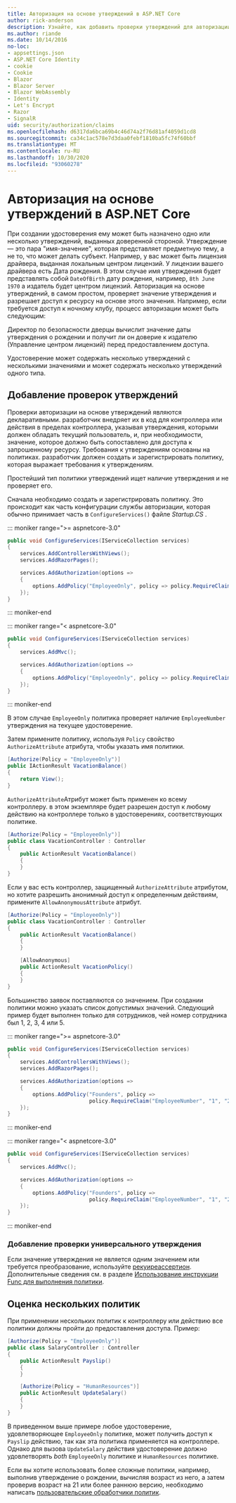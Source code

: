 ```yaml
---
title: Авторизация на основе утверждений в ASP.NET Core
author: rick-anderson
description: Узнайте, как добавить проверки утверждений для авторизации в ASP.NET Core приложении.
ms.author: riande
ms.date: 10/14/2016
no-loc:
- appsettings.json
- ASP.NET Core Identity
- cookie
- Cookie
- Blazor
- Blazor Server
- Blazor WebAssembly
- Identity
- Let's Encrypt
- Razor
- SignalR
uid: security/authorization/claims
ms.openlocfilehash: d6317da6bca69b4c46d74a2f76d81af4059d1cd8
ms.sourcegitcommit: ca34c1ac578e7d3daa0febf1810ba5fc74f60bbf
ms.translationtype: MT
ms.contentlocale: ru-RU
ms.lasthandoff: 10/30/2020
ms.locfileid: "93060278"
---
```

# <a name="claims-based-authorization-in-aspnet-core"></a>Авторизация на основе утверждений в ASP.NET Core

<a name="security-authorization-claims-based"></a>

При создании удостоверения ему может быть назначено одно или несколько утверждений, выданных доверенной стороной. Утверждение — это пара "имя-значение", которая представляет предметную тему, а не то, что может делать субъект. Например, у вас может быть лицензия драйвера, выданная локальным центром лицензий. У лицензии вашего драйвера есть Дата рождения. В этом случае имя утверждения будет представлять собой `DateOfBirth` дату рождения, например, `8th June 1970` а издатель будет центром лицензий. Авторизация на основе утверждений, в самом простом, проверяет значение утверждения и разрешает доступ к ресурсу на основе этого значения. Например, если требуется доступ к ночному клубу, процесс авторизации может быть следующим:

Директор по безопасности дверцы вычислит значение даты утверждения о рождении и получит ли он доверие к издателю (Управление центром лицензий) перед предоставлением доступа.

Удостоверение может содержать несколько утверждений с несколькими значениями и может содержать несколько утверждений одного типа.

## <a name="adding-claims-checks"></a>Добавление проверок утверждений

Проверки авторизации на основе утверждений являются декларативными. разработчик внедряет их в код для контроллера или действия в пределах контроллера, указывая утверждения, которыми должен обладать текущий пользователь, и, при необходимости, значение, которое должно быть сопоставлено для доступа к запрошенному ресурсу. Требования к утверждениям основаны на политиках. разработчик должен создать и зарегистрировать политику, которая выражает требования к утверждениям.

Простейший тип политики утверждений ищет наличие утверждения и не проверяет его.

Сначала необходимо создать и зарегистрировать политику. Это происходит как часть конфигурации службы авторизации, которая обычно принимает часть в `ConfigureServices()` файле *Startup.CS* .

::: moniker range=">= aspnetcore-3.0"

```csharp
public void ConfigureServices(IServiceCollection services)
{
    services.AddControllersWithViews();
    services.AddRazorPages();

    services.AddAuthorization(options =>
    {
        options.AddPolicy("EmployeeOnly", policy => policy.RequireClaim("EmployeeNumber"));
    });
}
```

::: moniker-end

::: moniker range="< aspnetcore-3.0"

```csharp
public void ConfigureServices(IServiceCollection services)
{
    services.AddMvc();

    services.AddAuthorization(options =>
    {
        options.AddPolicy("EmployeeOnly", policy => policy.RequireClaim("EmployeeNumber"));
    });
}
```

::: moniker-end

В этом случае `EmployeeOnly` политика проверяет наличие `EmployeeNumber` утверждения на текущее удостоверение.

Затем примените политику, используя `Policy` свойство `AuthorizeAttribute` атрибута, чтобы указать имя политики.

```csharp
[Authorize(Policy = "EmployeeOnly")]
public IActionResult VacationBalance()
{
    return View();
}
```

`AuthorizeAttribute`Атрибут может быть применен ко всему контроллеру. в этом экземпляре будет разрешен доступ к любому действию на контроллере только в удостоверениях, соответствующих политике.

```csharp
[Authorize(Policy = "EmployeeOnly")]
public class VacationController : Controller
{
    public ActionResult VacationBalance()
    {
    }
}
```

Если у вас есть контроллер, защищенный `AuthorizeAttribute` атрибутом, но хотите разрешить анонимный доступ к определенным действиям, примените `AllowAnonymousAttribute` атрибут.

```csharp
[Authorize(Policy = "EmployeeOnly")]
public class VacationController : Controller
{
    public ActionResult VacationBalance()
    {
    }

    [AllowAnonymous]
    public ActionResult VacationPolicy()
    {
    }
}
```

Большинство заявок поставляются со значением. При создании политики можно указать список допустимых значений. Следующий пример будет выполнен только для сотрудников, чей номер сотрудника был 1, 2, 3, 4 или 5.

::: moniker range=">= aspnetcore-3.0"

```csharp
public void ConfigureServices(IServiceCollection services)
{
    services.AddControllersWithViews();
    services.AddRazorPages();

    services.AddAuthorization(options =>
    {
        options.AddPolicy("Founders", policy =>
                          policy.RequireClaim("EmployeeNumber", "1", "2", "3", "4", "5"));
    });
}
```

::: moniker-end

::: moniker range="< aspnetcore-3.0"

```csharp
public void ConfigureServices(IServiceCollection services)
{
    services.AddMvc();

    services.AddAuthorization(options =>
    {
        options.AddPolicy("Founders", policy =>
                          policy.RequireClaim("EmployeeNumber", "1", "2", "3", "4", "5"));
    });
}
```

::: moniker-end
### <a name="add-a-generic-claim-check"></a>Добавление проверки универсального утверждения

Если значение утверждения не является одним значением или требуется преобразование, используйте [рекуиреассертион](/dotnet/api/microsoft.aspnetcore.authorization.authorizationpolicybuilder.requireassertion). Дополнительные сведения см. в разделе [Использование инструкции Func для выполнения политики](xref:security/authorization/policies#use-a-func-to-fulfill-a-policy).

## <a name="multiple-policy-evaluation"></a>Оценка нескольких политик

При применении нескольких политик к контроллеру или действию все политики должны пройти до предоставления доступа. Пример:

```csharp
[Authorize(Policy = "EmployeeOnly")]
public class SalaryController : Controller
{
    public ActionResult Payslip()
    {
    }

    [Authorize(Policy = "HumanResources")]
    public ActionResult UpdateSalary()
    {
    }
}
```

В приведенном выше примере любое удостоверение, удовлетворяющее `EmployeeOnly` политике, может получить доступ к `Payslip` действию, так как эта политика применяется на контроллере. Однако для вызова `UpdateSalary` действия удостоверение должно удовлетворять *both* `EmployeeOnly` политике и `HumanResources` политике.

Если вы хотите использовать более сложные политики, например, выполнив утверждение о рождении, вычисляя возраст из него, а затем проверив возраст на 21 или более раннюю версию, необходимо написать [пользовательские обработчики политик](xref:security/authorization/policies).
